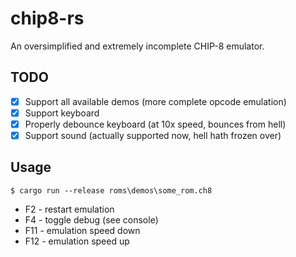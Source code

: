 # chip8-rs

An oversimplified and extremely incomplete CHIP-8 emulator.

## TODO

- [x] Support all available demos (more complete opcode emulation)
- [x] Support keyboard
- [x] Properly debounce keyboard (at 10x speed, bounces from hell)
- [x] Support sound (actually supported now, hell hath frozen over)

## Usage

```
$ cargo run --release roms\demos\some_rom.ch8
```

* F2 - restart emulation
* F4 - toggle debug (see console)
* F11 - emulation speed down
* F12 - emulation speed up
